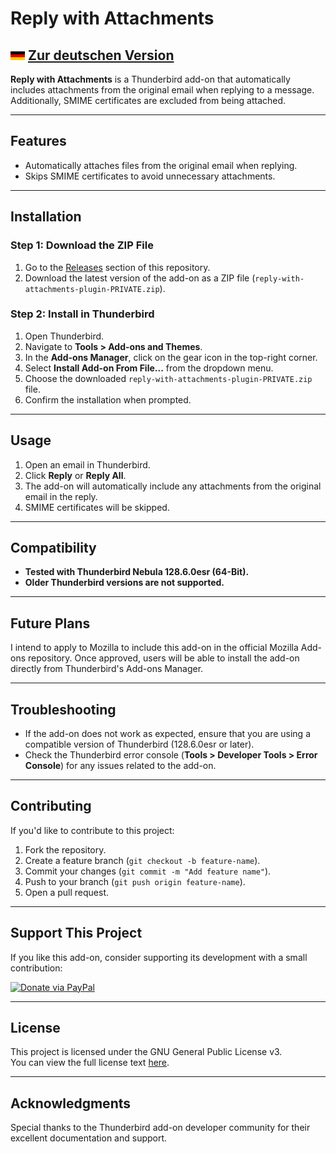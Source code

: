 # Reply with Attachments

## ![DE Flag](https://github.com/ashleedawg/flags/blob/master/DE.png?raw=true) [Zur deutschen Version](README_DE.md)

**Reply with Attachments** is a Thunderbird add-on that automatically includes attachments from the original email when replying to a message. Additionally, SMIME certificates are excluded from being attached.

---

## Features

- Automatically attaches files from the original email when replying.
- Skips SMIME certificates to avoid unnecessary attachments.

---

## Installation

### Step 1: Download the ZIP File
1. Go to the [Releases](https://github.com/bitranox/Thunderbird-Reply-with-Attachment/releases) section of this repository.
2. Download the latest version of the add-on as a ZIP file (`reply-with-attachments-plugin-PRIVATE.zip`).

### Step 2: Install in Thunderbird
1. Open Thunderbird.
2. Navigate to **Tools > Add-ons and Themes**.
3. In the **Add-ons Manager**, click on the gear icon in the top-right corner.
4. Select **Install Add-on From File...** from the dropdown menu.
5. Choose the downloaded `reply-with-attachments-plugin-PRIVATE.zip` file.
6. Confirm the installation when prompted.

---

## Usage

1. Open an email in Thunderbird.
2. Click **Reply** or **Reply All**.
3. The add-on will automatically include any attachments from the original email in the reply.
4. SMIME certificates will be skipped.

---

## Compatibility

- **Tested with Thunderbird Nebula 128.6.0esr (64-Bit).**
- **Older Thunderbird versions are not supported.**

---

## Future Plans

I intend to apply to Mozilla to include this add-on in the official Mozilla Add-ons repository. Once approved, users will be able to install the add-on directly from Thunderbird's Add-ons Manager.

---

## Troubleshooting

- If the add-on does not work as expected, ensure that you are using a compatible version of Thunderbird (128.6.0esr or later).
- Check the Thunderbird error console (**Tools > Developer Tools > Error Console**) for any issues related to the add-on.

---

## Contributing

If you'd like to contribute to this project:
1. Fork the repository.
2. Create a feature branch (`git checkout -b feature-name`).
3. Commit your changes (`git commit -m "Add feature name"`).
4. Push to your branch (`git push origin feature-name`).
5. Open a pull request.

---

## Support This Project

If you like this add-on, consider supporting its development with a small contribution:

[![Donate via PayPal](https://raw.githubusercontent.com/stefan-niedermann/paypal-donate-button/master/paypal-donate-button.png)](https://www.paypal.com/donate/?hosted_button_id=L2NQXHB7FQ5FJ)

---

## License

This project is licensed under the GNU General Public License v3.  
You can view the full license text [here](https://github.com/bitranox/Thunderbird-Reply-with-Attachments/blob/master/LICENCE).

---

## Acknowledgments

Special thanks to the Thunderbird add-on developer community for their excellent documentation and support.
